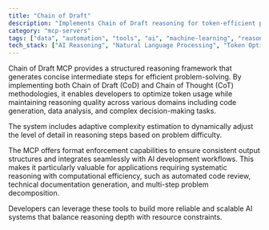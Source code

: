 ```yaml
---
title: "Chain of Draft"
description: "Implements Chain of Draft reasoning for token-efficient problem-solving with adaptive complexity estimation and format enforcement across domains."
category: "mcp-servers"
tags: ["data", "automation", "tools", "ai", "machine-learning", "reasoning", "efficiency", "format enforcement"]
tech_stack: ["AI Reasoning", "Natural Language Processing", "Token Optimization", "Problem Solving Frameworks", "Adaptive Complexity Estimation"]
---
```


Chain of Draft MCP provides a structured reasoning framework that generates concise intermediate steps for efficient problem-solving. By implementing both Chain of Draft (CoD) and Chain of Thought (CoT) methodologies, it enables developers to optimize token usage while maintaining reasoning quality across various domains including code generation, data analysis, and complex decision-making tasks. 

The system includes adaptive complexity estimation to dynamically adjust the level of detail in reasoning steps based on problem difficulty.

The MCP offers format enforcement capabilities to ensure consistent output structures and integrates seamlessly with AI development workflows. This makes it particularly valuable for applications requiring systematic reasoning with computational efficiency, such as automated code review, technical documentation generation, and multi-step problem decomposition. 

Developers can leverage these tools to build more reliable and scalable AI systems that balance reasoning depth with resource constraints.